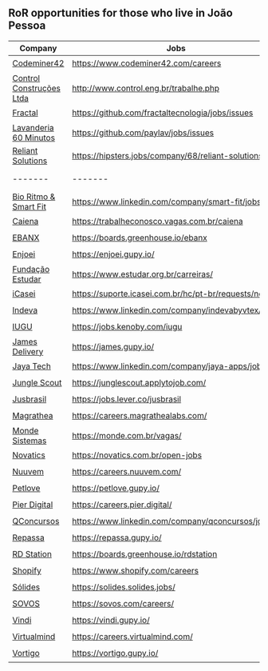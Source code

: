 ## RoR opportunities for those who live in João Pessoa

Company | Jobs | Office | Remote
------- | ----- | ---------- | -------
[Codeminer42](https://www.codeminer42.com/) | https://www.codeminer42.com/careers | :heavy_check_mark: | :heavy_check_mark:
[Control Construções Ltda](http://www.control.eng.br/) | http://www.control.eng.br/trabalhe.php | :heavy_check_mark: | :x:
[Fractal](https://fractaltecnologia.com.br/) | https://github.com/fractaltecnologia/jobs/issues | :heavy_check_mark: | :heavy_check_mark:
[Lavanderia 60 Minutos](https://www.lavanderia60minutos.com.br) | https://github.com/paylav/jobs/issues | :heavy_check_mark: | :x:
[Reliant Solutions](https://reliantsolutions.com) | https://hipsters.jobs/company/68/reliant-solutions/ | :heavy_check_mark: | :x:
 ------- | ------- | ------- | -------
[Bio Ritmo & Smart Fit](https://www.smartfit.com.br/) | https://www.linkedin.com/company/smart-fit/jobs/ | :x: | :heavy_check_mark: 
[Caiena](https://caiena.net/) | https://trabalheconosco.vagas.com.br/caiena | :x: | :heavy_check_mark:
[EBANX](https://www.ebanx.com/) | https://boards.greenhouse.io/ebanx | :x: | :heavy_check_mark:
[Enjoei](https://www.enjoei.com.br/) | https://enjoei.gupy.io/ | :x: | :heavy_check_mark:
[Fundação Estudar](https://www.estudar.org.br/) | https://www.estudar.org.br/carreiras/ | :x: | :heavy_check_mark:
[iCasei](https://www.icasei.com.br/) | https://suporte.icasei.com.br/hc/pt-br/requests/new | :x: | :heavy_check_mark:
[Indeva](https://indeva.com.br/) | https://www.linkedin.com/company/indevabyvtex/jobs/ | :x: | :heavy_check_mark:
[IUGU](https://iugu.com/) | https://jobs.kenoby.com/iugu | :x: | :heavy_check_mark:
[James Delivery](https://jamesdelivery.com.br/) | https://james.gupy.io/ | :x: | :heavy_check_mark:
[Jaya Tech](https://jaya.tech/) | https://www.linkedin.com/company/jaya-apps/jobs | :x: | :heavy_check_mark: 
[Jungle Scout](https://www.junglescout.com/) | https://junglescout.applytojob.com/ | :x: | :heavy_check_mark:
[Jusbrasil](https://www.jusbrasil.com.br/home) | https://jobs.lever.co/jusbrasil | :x: | :heavy_check_mark:
[Magrathea](https://magrathealabs.com/) | https://careers.magrathealabs.com/ | :x: | :heavy_check_mark:
[Monde Sistemas](https://monde.com.br/) | https://monde.com.br/vagas/ | :x: | :heavy_check_mark:
[Novatics](https://novatics.com.br/) | https://novatics.com.br/open-jobs | :x: | :heavy_check_mark:
[Nuuvem](https://www.nuuvem.com/) | https://careers.nuuvem.com/ | :x: | :heavy_check_mark: 
[Petlove](https://www.petlove.com.br/) | https://petlove.gupy.io/ | :x: | :heavy_check_mark:
[Pier Digital](https://www.pier.digital/) | https://careers.pier.digital/ | :x: | :heavy_check_mark:
[QConcursos](https://www.qconcursos.com/) | https://www.linkedin.com/company/qconcursos/jobs/ | :x: | :heavy_check_mark:
[Repassa](https://www.repassa.com.br/) | https://repassa.gupy.io/ | :x: | :heavy_check_mark:
[RD Station](https://resultadosdigitais.com.br/) | https://boards.greenhouse.io/rdstation | :x: | :heavy_check_mark:
[Shopify](https://www.shopify.com/) | https://www.shopify.com/careers | :x: | :heavy_check_mark:
[Sólides](https://solides.com.br/) | https://solides.solides.jobs/ | :x: | :heavy_check_mark:
[SOVOS](https://sovos.com/) | https://sovos.com/careers/ | :x: | :heavy_check_mark:
[Vindi](https://vindi.com.br/) | https://vindi.gupy.io/ | :x: | :heavy_check_mark:
[Virtualmind](https://virtualmind.com/) | https://careers.virtualmind.com/ | :x: | :heavy_check_mark:
[Vortigo](https://vortigo.digital/) | https://vortigo.gupy.io/ | :x: | :heavy_check_mark:

